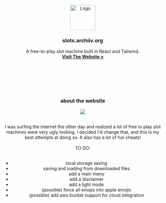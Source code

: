 
<!-- PROJECT LOGO -->
<br />
<div align="center">
  <a href="https://slots.archiiv.org">
    <img src="https://d2w9rnfcy7mm78.cloudfront.net/36261876/original_cbf7db1205788359deb0f0fc331cf9da.png?1745637610?bc=0" alt="Logo" width="80" height="80">
  </a>
  <h3 align="center">slots.archiiv.org</h3>

  <p align="center">
    A free-to-play slot machine built in React and Tailwind. 
  <br />
    <a href="https://slots.archiiv.org/"><strong>Visit The Website »</strong></a>
  </p>

  <br /><br /><br /><br /><br />
  <!-- ABOUT THE PROJECT -->
<h3 align="center">about the website</h3>

![](https://d2w9rnfcy7mm78.cloudfront.net/36261746/original_f6d0493ddaca40478570d2a65a88dacf.png?1745636055?bc=0)

</br>
I was surfing the internet the other day and realized a lot of free to play slot machines were very ugly looking. I decided I'd change that, and this is my best attempts at doing so. It also has a lot of fun cheats!
</br></br>
TO DO:</br></br>

- local storage saving
- saving and loading from downloaded files
- add a main menu
- add a disclaimer
- add a light mode
- (possible) force all emojis into apple emojis
- (possible) add aws bucket support for cloud integration

</div>
